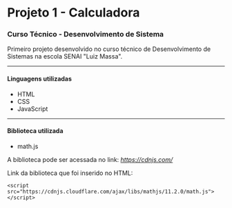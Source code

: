 # Projeto 1 - Calculadora
### Curso Técnico - Desenvolvimento de Sistema

Primeiro projeto desenvolvido no curso técnico de Desenvolvimento de Sistemas na escola SENAI "Luiz Massa".

---
#### Linguagens utilizadas
* HTML
* CSS
* JavaScript

---
#### Biblioteca utilizada
* math.js

A biblioteca pode ser acessada no link: *https://cdnjs.com/*

Link da biblioteca que foi inserido no HTML:
```
<script src="https://cdnjs.cloudflare.com/ajax/libs/mathjs/11.2.0/math.js"></script>
```